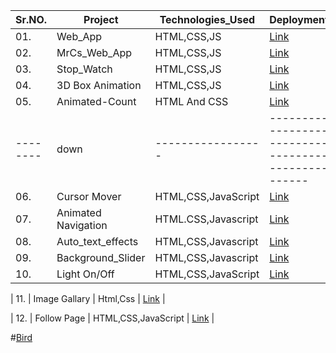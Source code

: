 | Sr.NO.  |     Project    | Technologies_Used |  Deployment_link                                                   |
| ------- | -------------  | ----------------- | ------------------------------------------------                   |
| 01.     | Web_App        |  HTML,CSS,JS      |[Link](https://cschandrashekhar.netlify.app/)                       |
| 02.     | MrCs_Web_App   |  HTML,CSS,JS      | [Link](https://mrcs08.netlify.app/)                                |
| 03.     | Stop_Watch     |  HTML,CSS,JS      | [Link](https://mrcs08stopwatch.netlify.app/)                       |
| 04.     |3D Box Animation|  HTML,CSS,JS      | [Link](https://github.com/mrcsghosh/FSWD_50_days_50_Projects.git)  |
| 05.     |Animated-Count  |  HTML And CSS     | [Link](https://github.com/mrcsghosh/FSWD_50_days_50_Projects/tree/7988f7b054b3575ec5a3b834607882866088f4a1/Animated_CountDown) |
|-------- |  down          | ----------------- | ------------------------------------------------------------------ |   -----------------------------------------------------   |
| 06.     |  Cursor Mover  | HTML,CSS,JavaScript | [Link](https://github.com/chandrashekhar080/FSWD_50_days_50_Projects/tree/10415ab9e29fffecf1374c82733fe76584a0d74d/cursormove) |
| 07.     | Animated Navigation | HTML.CSS,Javascript | [Link](https://github.com/chandrashekhar080/FSWD_50_days_50_Projects/tree/10415ab9e29fffecf1374c82733fe76584a0d74d/Animated_Navigation) |
| 08.     | Auto_text_effects | HTML,CSS,Javascript | [Link](https://github.com/chandrashekhar080/FSWD_50_days_50_Projects/tree/d3c19fd32dfc05895fe98cee95e3396c5de11de5/Auto_text_effects) |
| 09.     | Background_Slider | HTML,CSS,Javascript | [Link](https://github.com/chandrashekhar080/FSWD_50_days_50_Projects/tree/d3c19fd32dfc05895fe98cee95e3396c5de11de5/Background_Slider) |
| 10.     | Light On/Off      | HTML,CSS,JavaScript | [Link](https://github.com/chandrashekhar080/FSWD_50_days_50_Projects/tree/de545c385660526e6f9d2b6f9b4c335a2ad98f66/LightProject)      |

| 11.     | Image Gallary     | Html,Css    | 
[Link](https://github.com/chandrashekhar080/FSWD_50_days_50_Projects/tree/dd5bf0b8939345f1fbb31c0356cf1fc507380d8e/ImageGallary)   |

| 12.     | Follow Page       | HTML,CSS,JavaScript   | 
[Link](https://github.com/chandrashekhar080/FSWD_50_days_50_Projects/tree/ab37844b60e8a8f18bbc84dc39de815bea342e46/Followpage)   |


#[Bird](https://mylovebird.netlify.app/)
